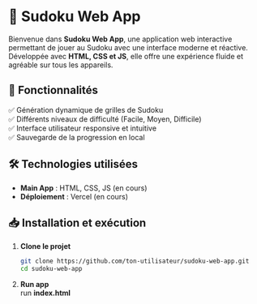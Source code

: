 # 🧩 Sudoku Web App

Bienvenue dans **Sudoku Web App**, une application web interactive permettant de jouer au Sudoku avec une interface moderne et réactive. Développée avec **HTML, CSS et JS**, elle offre une expérience fluide et agréable sur tous les appareils.

## 🚀 Fonctionnalités

✅ Génération dynamique de grilles de Sudoku  
✅ Différents niveaux de difficulté (Facile, Moyen, Difficile)  
✅ Interface utilisateur responsive et intuitive  
✅ Sauvegarde de la progression en local  

## 🛠️ Technologies utilisées

- **Main App** : HTML, CSS, JS (en cours)  
- **Déploiement** : Vercel (en cours)  

## 📥 Installation et exécution

1. **Clone le projet**  
   ```bash
   git clone https://github.com/ton-utilisateur/sudoku-web-app.git
   cd sudoku-web-app
   ```
2. **Run app**  
   run **index.html**
